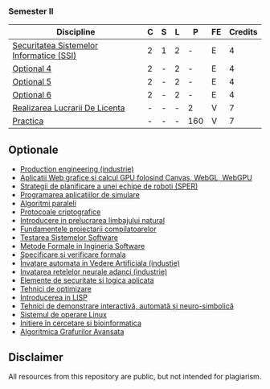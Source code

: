 ### Semester II
| Discipline                                     | C | S | L | P   | FE | Credits |
|------------------------------------------------|---|---|---|-----|----|---------|
| [Securitatea Sistemelor Informatice (SSI)](https://github.com/FMI-Materials/FMI-Bachelor-Materials/tree/main/Year%20III/Semester%20II/Securitatea%20Sistemelor%20Informatice) | 2 | 1 | 2 | -   | E  | 4       |
| [Optional 4](https://github.com/FMI-Materials/FMI-Bachelor-Materials/tree/main/Year%20III/Optionals)                               | 2 | - | 2 | -   | E  | 4       |
| [Optional 5](https://github.com/FMI-Materials/FMI-Bachelor-Materials/tree/main/Year%20III/Optionals)                               | 2 | - | 2 | -   | E  | 4       |
| [Optional 6](https://github.com/FMI-Materials/FMI-Bachelor-Materials/tree/main/Year%20III/Optionals)                               | 2 | - | 2 | -   | E  | 4       |
| [Realizarea Lucrarii De Licenta](https://github.com/FMI-Materials/FMI-Bachelor-Materials/tree/main/Year%20III/Semester%20II/Licenta)           | - | - | - | 2   | V  | 7       |
| [Practica](https://fmi.unibuc.ro/practica/)                                 | - | - | - | 160 | V  | 7       |

## Optionale
- [Production engineering (industrie)](https://optionale.fmi.unibuc.ro/courses/60)
- [Aplicatii Web grafice si calcul GPU folosind Canvas, WebGL, WebGPU](https://optionale.fmi.unibuc.ro/courses/248)
- [Strategii de planificare a unei echipe de roboti (SPER)](https://optionale.fmi.unibuc.ro/courses/32)
- [Programarea aplicatiilor de simulare](https://optionale.fmi.unibuc.ro/courses/57)
- [Algoritmi paraleli](https://optionale.fmi.unibuc.ro/courses/22)
- [Protocoale criptografice](https://optionale.fmi.unibuc.ro/courses/58)
- [Introducere in prelucrarea limbajului natural](https://optionale.fmi.unibuc.ro/courses/26)
- [Fundamentele proiectarii compilatoarelor](https://optionale.fmi.unibuc.ro/courses/51)
- [Testarea Sistemelor Software](https://optionale.fmi.unibuc.ro/courses/63)
- [Metode Formale in Ingineria Software](https://optionale.fmi.unibuc.ro/courses/56)
- [Specificare si verificare formala](https://optionale.fmi.unibuc.ro/courses/247)
- [Învațare automata in Vedere Artificiala (industie)](https://optionale.fmi.unibuc.ro/courses/25)
- [Invatarea retelelor neurale adanci (industrie)](https://optionale.fmi.unibuc.ro/courses/9)
- [Elemente de securitate si logica aplicata](https://optionale.fmi.unibuc.ro/courses/50)
- [Tehnici de optimizare](https://optionale.fmi.unibuc.ro/courses/209)
- [Introducerea in LISP](https://optionale.fmi.unibuc.ro/courses/246)
- [Tehnici de demonstrare interactivă, automată și neuro-simbolică](https://optionale.fmi.unibuc.ro/courses/242)
- [Sistemul de operare Linux](https://optionale.fmi.unibuc.ro/courses/31)
- [Initiere în cercetare si bioinformatica](https://optionale.fmi.unibuc.ro/courses/141)
- [Algoritmica Grafurilor Avansata](https://optionale.fmi.unibuc.ro/courses/142)

## Disclaimer
All resources from this repository are public, but not intended for plagiarism.
